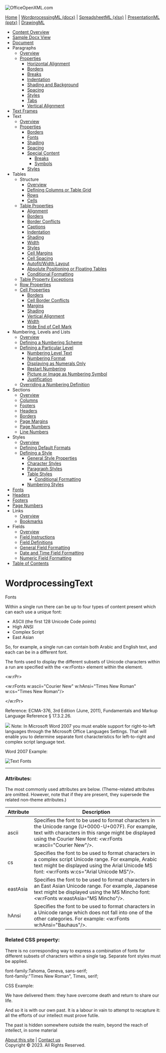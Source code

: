 ![OfficeOpenXML.com](images/banner1.png)

[Home](index.md) | [WordprocessingML (docx)](anatomyofOOXML.md) | [SpreadsheetML (xlsx)](anatomyofOOXML-xlsx.md) | [PresentationML (pptx)](anatomyofOOXML-pptx.md) | [DrawingML](drwOverview.md)

- [Content Overview](WPcontentOverview.md)
- [Sample Docx View](WPsampleDoc.md)
- [Document](WPdocument.md)
- Paragraphs
  - [Overview](WPparagraph.md)
  - [Properties](WPparagraphProperties.md)
    - [Horizontal Alignment](WPalignment.md)
    - [Borders](WPborders.md)
    - [Breaks](WPtextSpecialContent-break.md)
    - [Indentation](WPindentation.md)
    - [Shading and Background](WPshading.md)
    - [Spacing](WPspacing.md)
    - [Styles](WPstyleParStyles.md)
    - [Tabs](WPtab.md)
    - [Vertical Alignment](WPborders.md)
- [Text Frames](WPparagraph-textFrames.md)
- Text
  - [Overview](WPtext.md)
  - [Properties](WPtextFormatting.md)
    - [Borders](WPtextBorders.md)
    - [Fonts](WPtextFonts.md)
    - [Shading](WPtextShading.md)
    - [Spacing](WPtextSpacing.md)
    - [Special Content](WPtextSpecialContent.md)
      - [Breaks](WPtextSpecialContent-break.md)
      - [Symbols](WPtextSpecialContent-symbol.md)
    - [Styles](WPstyleCharStyles.md)
- Tables
  - Structure
    - [Overview](WPtable.md)
    - [Defining Columns or Table Grid](WPtableGrid.md)
    - [Rows](WPtableRow.md)
    - [Cells](WPtableCell.md)
  - [Table Properties](WPtableProperties.md)
    - [Alignment](WPtableAlignment.md)
    - [Borders](WPtableBorders.md)
    - [Border Conflicts](WPtableCellBorderConflicts.md)
    - [Captions](WPtableCaption.md)
    - [Indentation](WPtableIndent.md)
    - [Shading](WPtableShading.md)
    - [Width](WPtableWidth.md)
    - [Styles](WPstyleTableStyles.md)
    - [Cell Margins](WPtableCellMargins.md)
    - [Cell Spacing](WPtableCellSpacing.md)
    - [Autofit/Width Layout](WPtableLayout.md)
    - [Absolute Positioning or Floating Tables](WPfloatingTables.md)
    - [Conditional Formatting](WPtblLook.md)
  - [Table Property Exceptions](WPtablePropertyExceptions.md)
  - [Row Properties](WPtableRowProperties.md)
  - [Cell Properties](WPtableCellProperties.md)
    - [Borders](WPtableCellProperties-Borders.md)
    - [Cell Border Conflicts](WPtableCellBorderConflicts.md)
    - [Margins](WPtableCellProperties-Margins.md)
    - [Shading](WPtableCellProperties-Shading.md)
    - [Vertical Alignment](WPtableCellProperties-verticalAlignment.md)
    - [Width](WPtableCellProperties-Width.md)
    - [Hide End of Cell Mark](WPhideMark.md)
- Numbering, Levels and Lists
  - [Overview](WPnumbering.md)
  - [Defining a Numbering Scheme](WPnumberingAbstractNum.md)
  - [Defining a Particular Level](WPnumberingLvl.md)
    - [Numbering Level Text](WPnumberingLevelText.md)
    - [Numbering Format](WPnumbering-numFmt.md)
    - [Displaying as Numerals Only](WPnumbering-isLgl.md)
    - [Restart Numbering](WPnumbering-restart.md)
    - [Picture or Image as Numbering Symbol](WPnumbering-imagesAsSymbol.md)
    - [Justification](WPnumbering-lvlJc.md)
  - [Overriding a Numbering Definition](WPnumberingOverride.md)
- Sections
  - [Overview](WPsection.md)
  - [Columns](WPsectionCols.md)
  - [Footers](WPsectionFooterReference.md)
  - [Headers](WPsectionHeaderReference.md)
  - [Borders](WPsectionBorders.md)
  - [Page Margins](WPsectionPgMar.md)
  - [Page Numbers](WPSectionPgNumType.md)
  - [Line Numbers](WPsectionLineNumbering.md)
- Styles
  - [Overview](WPstyles.md)
  - [Defining Default Formats](WPstyleDefaults.md)
  - [Defining a Style](WPstyle.md)
    - [General Style Properties](WPstyleGenProps.md)
    - [Character Styles](WPstyleCharStyles.md)
    - [Paragraph Styles](WPstyleParStyles.md)
    - [Table Styles](WPstyleTableStyles.md)
      - [Conditional Formatting](WPstyleTableStylesCond.md)
    - [Numbering Styles](WPstyleNumStyles.md)
- [Fonts](WPfonts.md)
- [Headers](WPheaders.md)
- [Footers](WPfooters.md)
- [Page Numbers](WPSectionPgNumType.md)
- Links
  - [Overview](WPhyperlink.md)
  - [Bookmarks](WPbookmark.md)
- Fields
  - [Overview](WPfields.md)
  - [Field Instructions](WPfieldInstructions.md)
  - [Field Definitions](WPfieldDefinitions.md)
  - [General Field Formatting](WPgeneralFieldSwitches.md)
  - [Date and Time Field Formatting](WPdateTimeFieldSwitches.md)
  - [Numeric Field Formatting](WPnumericFieldSwitches.md)
- [Table of Contents](WPtableOfContents.md)

# WordprocessingText

Fonts

Within a single run there can be up to four types of content present which can each use a unique font:

- ASCII (the first 128 Unicode Code points)
- High ANSI
- Complex Script
- East Asian

So, for example, a single run can contain both Arabic and English text, and each can be in a different font.

The fonts used to display the different subsets of Unicode characters within a run are specified with the <w:rFonts> element within the <rPr> element.

<w:rPr>

<w:rFonts w:ascii="Courier New" w:hAnsi="Times New Roman" w:cs="Times New Roman"/>

</w:rPr>

Reference: ECMA-376, 3rd Edition (June, 2011), Fundamentals and Markup Language Reference § 17.3.2.26.

![](images/note.png) Note: In Microsoft Word 2007 you must enable support for right-to-left languages through the Microsoft Office Languages Settings. That will enable you to determine separate font characteristics for left-to-right and complex script language text.

Word 2007 Example:

![Text Fonts](images\wp-textFont-1.gif)

---

### Attributes:

The most commonly used attributes are below. (Theme-related attributes are omitted. However, note that if they are present, they supersede the related non-theme attributes.)

| Attribute | Description                                                                                                                                                                                                                |
| --------- | -------------------------------------------------------------------------------------------------------------------------------------------------------------------------------------------------------------------------- |
| ascii     | Specifies the font to be used to format characters in the Unicode range (U+0000-U+007F). For example, text with characters in this range might be displayed using the Courier New font: <w:rFonts w:ascii="Courier New"/>. |
| cs        | Specifies the font to be used to format characters in a complex script Unicode range. For example, Arabic text might be displayed using the Arial Unicode MS font: <w:rFonts w:cs="Arial Unicode MS"/>.                    |
| eastAsia  | Specifies the font to be used to format characters in an East Asian Unicode range. For example, Japanese text might be displayed using the MS Mincho font: <w:rFonts w:eastAsia="MS Mincho"/>.                             |
| hAnsi     | Specifies the font to be used to format characters in a Unicode range which does not fall into one of the other categories. For example: <w:rFonts w:hAnsi="Bauhaus"/>.                                                    |

### Related CSS property:

There is no corresponding way to express a combination of fonts for different subsets of characters within a single tag. Separate font styles must be applied.

font-family:Tahoma, Geneva, sans-serif;  
font-family:"Times New Roman", Times, serif;

CSS Example:

We have delivered them: they have overcome death and return to share our life.

And so it is with our own past. It is a labour in vain to attempt to recapture it: all the efforts of our intellect must prove futile.

The past is hidden somewhere outside the realm, beyond the reach of intellect, in some material

[About this site](aboutThisSite.md) | [Contact us](contactUs.md)  
Copyright © 2023. All Rights Reserved.
